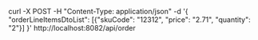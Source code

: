 curl -X POST -H "Content-Type: application/json" -d '{
        "orderLineItemsDtoList": [{"skuCode": "12312", "price": "2.71", "quantity": "2"}]
      }' http://localhost:8082/api/order
